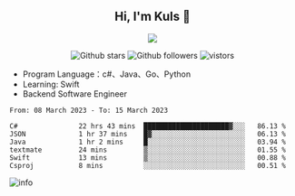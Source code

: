 <h2 align="center"> Hi, I'm Kuls 👋 </h2>
<p align="center">
    <p align="center">
        <img src=" https://avatars.githubusercontent.com/u/42165104?s=460&u=5c7fbf0bce7d4b38a15a44676e6f64b529e47598&v=4"/>
    </p>
    <p align="center">
      <img src="https://img.shields.io/github/stars/hellokuls?style=social" alt="Github stars" />
      <img src="https://img.shields.io/github/followers/hellokuls?style=social" alt="Github followers" />
      <img src="https://visitor-badge.glitch.me/badge?page_id=hellokuls.readme" alt="vistors" />
    </p>
</p>

- Program Language：c#、Java、Go、Python
- Learning: Swift
- Backend Software Engineer

<!--START_SECTION:waka-->

```text
From: 08 March 2023 - To: 15 March 2023

C#               22 hrs 43 mins  █████████████████████▓░░░   86.13 %
JSON             1 hr 37 mins    █▓░░░░░░░░░░░░░░░░░░░░░░░   06.13 %
Java             1 hr 2 mins     █░░░░░░░░░░░░░░░░░░░░░░░░   03.94 %
textmate         24 mins         ▒░░░░░░░░░░░░░░░░░░░░░░░░   01.55 %
Swift            13 mins         ▒░░░░░░░░░░░░░░░░░░░░░░░░   00.88 %
Csproj           8 mins          ░░░░░░░░░░░░░░░░░░░░░░░░░   00.51 %
```

<!--END_SECTION:waka-->

![info](https://github-readme-stats.vercel.app/api?username=hellokuls&show_icons=true&count_private=true&hide=prs&theme=default_repocard)


